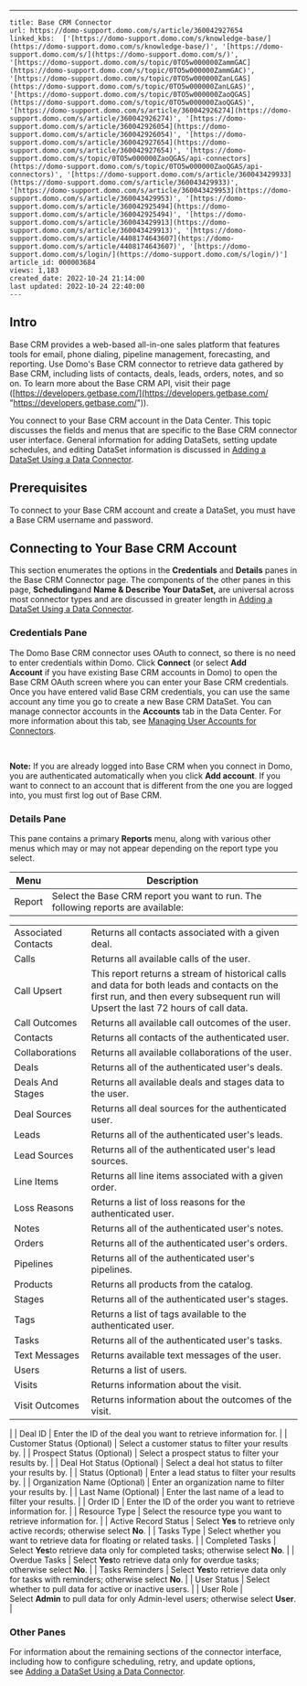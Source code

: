 ---
    title: Base CRM Connector
    url: https://domo-support.domo.com/s/article/360042927654
    linked_kbs:  ['[https://domo-support.domo.com/s/knowledge-base/](https://domo-support.domo.com/s/knowledge-base/)', '[https://domo-support.domo.com/s/](https://domo-support.domo.com/s/)', '[https://domo-support.domo.com/s/topic/0TO5w000000ZammGAC](https://domo-support.domo.com/s/topic/0TO5w000000ZammGAC)', '[https://domo-support.domo.com/s/topic/0TO5w000000ZanLGAS](https://domo-support.domo.com/s/topic/0TO5w000000ZanLGAS)', '[https://domo-support.domo.com/s/topic/0TO5w000000ZaoQGAS](https://domo-support.domo.com/s/topic/0TO5w000000ZaoQGAS)', '[https://domo-support.domo.com/s/article/360042926274](https://domo-support.domo.com/s/article/360042926274)', '[https://domo-support.domo.com/s/article/360042926054](https://domo-support.domo.com/s/article/360042926054)', '[https://domo-support.domo.com/s/article/360042927654](https://domo-support.domo.com/s/article/360042927654)', '[https://domo-support.domo.com/s/topic/0TO5w000000ZaoQGAS/api-connectors](https://domo-support.domo.com/s/topic/0TO5w000000ZaoQGAS/api-connectors)', '[https://domo-support.domo.com/s/article/360043429933](https://domo-support.domo.com/s/article/360043429933)', '[https://domo-support.domo.com/s/article/360043429953](https://domo-support.domo.com/s/article/360043429953)', '[https://domo-support.domo.com/s/article/360042925494](https://domo-support.domo.com/s/article/360042925494)', '[https://domo-support.domo.com/s/article/360043429913](https://domo-support.domo.com/s/article/360043429913)', '[https://domo-support.domo.com/s/article/4408174643607](https://domo-support.domo.com/s/article/4408174643607)', '[https://domo-support.domo.com/s/login/](https://domo-support.domo.com/s/login/)']
    article_id: 000003684
    views: 1,183
    created_date: 2022-10-24 21:14:00
    last updated: 2022-10-24 22:40:00
    ---



Intro
-----


Base CRM provides a web-based all-in-one sales platform that features tools for email, phone dialing, pipeline management, forecasting, and reporting. Use Domo's Base CRM connector to retrieve data gathered by Base CRM, including lists of contacts, deals, leads, orders, notes, and so on. To learn more about the Base CRM API, visit their page ([https://developers.getbase.com/](https://developers.getbase.com/ "https://developers.getbase.com/")).


You connect to your Base CRM account in the Data Center. This topic discusses the fields and menus that are specific to the Base CRM connector user interface. General information for adding DataSets, setting update schedules, and editing DataSet information is discussed in [Adding a DataSet Using a Data Connector](/s/article/360042926274).


Prerequisites
-------------


To connect to your Base CRM account and create a DataSet, you must have a Base CRM username and password.


Connecting to Your Base CRM Account
-----------------------------------


This section enumerates the options in the **Credentials** and **Details** panes in the Base CRM Connector page. The components of the other panes in this page, **Scheduling**and **Name & Describe Your DataSet,** are universal across most connector types and are discussed in greater length in [Adding a DataSet Using a Data Connector](/s/article/360042926274).


### Credentials Pane


The Domo Base CRM connector uses OAuth to connect, so there is no need to enter credentials within Domo. Click **Connect** (or select **Add Account** if you have existing Base CRM accounts in Domo) to open the Base CRM OAuth screen where you can enter your Base CRM credentials. Once you have entered valid Base CRM credentials, you can use the same account any time you go to create a new Base CRM DataSet. You can manage connector accounts in the **Accounts** tab in the Data Center. For more information about this tab, see [Managing User Accounts for Connectors](/s/article/360042926054 "Managing User Accounts for Connectors").




 

**Note:** If you are already logged into Base CRM when you connect in Domo, you are authenticated automatically when you click **Add account**. If you want to connect to an account that is different from the one you are logged into, you must first log out of Base CRM.



### Details Pane


This pane contains a primary **Reports** menu, along with various other menus which may or may not appear depending on the report type you select.




| Menu | Description |
| --- | --- |
| Report | Select the Base CRM report you want to run. The following reports are available:

|  |  |
| --- | --- |
| Associated Contacts | Returns all contacts associated with a given deal. |
| Calls | Returns all available calls of the user. |
| Call Upsert | This report returns a stream of historical calls and data for both leads and contacts on the first run, and then every subsequent run will Upsert the last 72 hours of call data. |
| Call Outcomes | Returns all available call outcomes of the user. |
| Contacts | Returns all contacts of the authenticated user. |
| Collaborations | Returns all available collaborations of the user. |
| Deals | Returns all of the authenticated user's deals. |
| Deals And Stages | Returns all available deals and stages data to the user. |
| Deal Sources | Returns all deal sources for the authenticated user. |
| Leads | Returns all of the authenticated user's leads. |
| Lead Sources | Returns all of the authenticated user's lead sources. |
| Line Items | Returns all line items associated with a given order. |
| Loss Reasons | Returns a list of loss reasons for the authenticated user. |
| Notes | Returns all of the authenticated user's notes. |
| Orders | Returns all of the authenticated user's orders. |
| Pipelines | Returns all of the authenticated user's pipelines. |
| Products | Returns all products from the catalog. |
| Stages | Returns all of the authenticated user's stages. |
| Tags | Returns a list of tags available to the authenticated user. |
| Tasks | Returns all of the authenticated user's tasks. |
| Text Messages | Returns available text messages of the user. |
| Users | Returns a list of users. |
| Visits | Returns information about the visit. |
| Visit Outcomes | Returns information about the outcomes of the visit. |

 |
| Deal ID | Enter the ID of the deal you want to retrieve information for. |
| Customer Status (Optional) | Select a customer status to filter your results by. |
| Prospect Status (Optional) | Select a prospect status to filter your results by. |
| Deal Hot Status (Optional) | Select a deal hot status to filter your results by. |
| Status (Optional) | Enter a lead status to filter your results by. |
| Organization Name (Optional) | Enter an organization name to filter your results by. |
| Last Name (Optional) | Enter the last name of a lead to filter your results. |
| Order ID | Enter the ID of the order you want to retrieve information for. |
| Resource Type | Select the resource type you want to retrieve information for. |
| Active Record Status | Select **Yes** to retrieve only active records; otherwise select **No**. |
| Tasks Type | Select whether you want to retrieve data for floating or related tasks. |
| Completed Tasks | Select **Yes**to retrieve data only for completed tasks; otherwise select **No**. |
| Overdue Tasks | Select **Yes**to retrieve data only for overdue tasks; otherwise select **No**. |
| Tasks Reminders | Select **Yes**to retrieve data only for tasks with reminders; otherwise select **No**. |
| User Status | Select whether to pull data for active or inactive users. |
| User Role | Select **Admin** to pull data for only Admin-level users; otherwise select **User**. |


### Other Panes


For information about the remaining sections of the connector interface, including how to configure scheduling, retry, and update options, see [Adding a DataSet Using a Data Connector](/s/article/360042926274).

